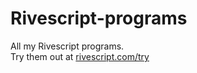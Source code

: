 # Rivescript-programs
All my Rivescript programs. <br>
Try them out at <a href="https://www.rivescript.com/try">rivescript.com/try</a>

